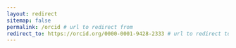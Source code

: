 ```yaml
---
layout: redirect
sitemap: false
permalink: /orcid # url to redirect from
redirect_to: https://orcid.org/0000-0001-9428-2333 # url to redirect to
---
```

